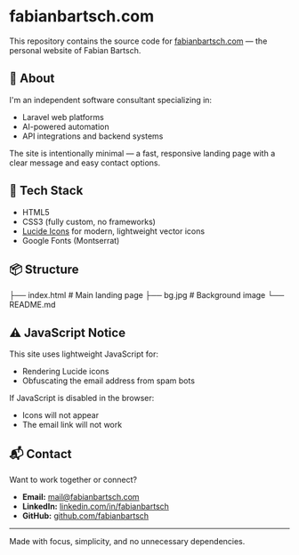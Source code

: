 # fabianbartsch.com

This repository contains the source code for [fabianbartsch.com](https://fabianbartsch.com) — the personal website of Fabian Bartsch.

## 🧠 About

I'm an independent software consultant specializing in:

- Laravel web platforms  
- AI-powered automation  
- API integrations and backend systems

The site is intentionally minimal — a fast, responsive landing page with a clear message and easy contact options.

## 🚀 Tech Stack

- HTML5  
- CSS3 (fully custom, no frameworks)  
- [Lucide Icons](https://lucide.dev/) for modern, lightweight vector icons  
- Google Fonts (Montserrat)  

## 📦 Structure

├── index.html # Main landing page
├── bg.jpg # Background image
└── README.md


## ⚠️ JavaScript Notice

This site uses lightweight JavaScript for:

- Rendering Lucide icons  
- Obfuscating the email address from spam bots

If JavaScript is disabled in the browser:
- Icons will not appear  
- The email link will not work

## 📬 Contact

Want to work together or connect?

- **Email:** mail@fabianbartsch.com  
- **LinkedIn:** [linkedin.com/in/fabianbartsch](https://www.linkedin.com/in/fabianbartsch/)  
- **GitHub:** [github.com/fabianbartsch](https://github.com/fabianbartsch)

---

Made with focus, simplicity, and no unnecessary dependencies.
